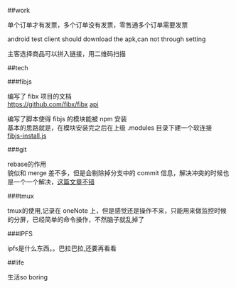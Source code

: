 ##work

单个订单才有发票，多个订单没有发票，零售通多个订单需要发票           

android test client should download the apk,can not through setting 

主客选择商品可以拼入链接，用二维码扫描

##tech

###fibjs

编写了 fibx 项目的文档							
https://github.com/fibx/fibx
[api](https://github.com/fibx/fibx/blob/master/doc/api.md)

编写了脚本使得 fibjs 的模块能被 npm 安装				
基本的思路就是，在模块安装完之后在上级 .modules 目录下建一个软连接	
[fibjs-install.js](https://github.com/fibx/fibx/blob/master/fibjs-install.js)

###git

rebase的作用        		
貌似和 merge 差不多，但是会剔除掉分支中的 commit 信息，解决冲突的时候也是一个一个解决，[这篇文章不错](http://blog.csdn.net/wh_19910525/article/details/7554489)

###tmux

tmux的使用,记录在 oneNote 上，但是感觉还是操作不来，只能用来做监控时候的分屏，已经简单的命令操作，不然脑子就乱掉了

###IPFS

ipfs是什么东西。。巴拉巴拉,还要再看看

##life

生活so boring

